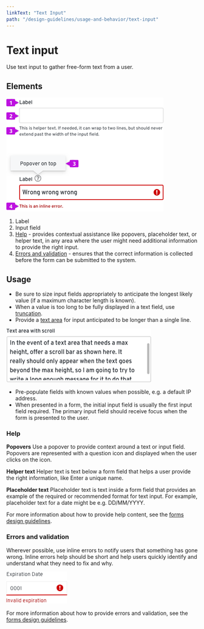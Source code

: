 ```yaml
---
linkText: "Text Input"
path: "/design-guidelines/usage-and-behavior/text-input"
---
```

# Text input
Use text input to gather free-form text from a user.

## Elements

![Elements](./img/input-elements3.png)

1. Label
2. Input field
3. [Help](#help) - provides contextual assistance like popovers, placeholder text, or helper text, in any area where the user might need additional information to provide the right input.
4. [Errors and validation](#errors-and-validation) - ensures that the correct information is collected before the form can be submitted to the system.

## Usage
* Be sure to size input fields appropriately to anticipate the longest likely value (if a maximum character length is known).
* When a value is too long to be fully displayed in a text field, use [truncation](/design-guidelines/content/grammar-and-terminology#truncation).
* Provide a [text area](/documentation/react/components/textarea) for input anticipated to be longer than a single line.

![Text area](./img/textarea.png)

* Pre-populate fields with known values when possible, e.g. a default IP address.
* When presented in a form, the initial input field is usually the first input field required. The primary input field should receive focus when the form is presented to the user.

### Help
**Popovers**
Use a popover to provide context around a text or input field. Popovers are represented with a question icon and displayed when the user clicks on the icon.

**Helper text**
Helper text is text below a form field that helps a user provide the right information, like Enter a unique name.

**Placeholder text**
Placeholder text is text inside a form field that provides an example of the required or recommended format for text input. For example, placeholder text for a date might be e.g. DD/MM/YYYY.

For more information about how to provide help content, see  the [forms design guidelines](/design-guidelines/usage-and-behavior/forms#provide-the-right-kind-of-help).

### Errors and validation
Wherever possible, use inline errors to notify users that something has gone wrong. Inline errors help should be short and help users quickly identify and understand what they need to fix and why.

![Errors and validation](./img/input-error.png)

For more information about how to provide errors and validation, see  the [forms design guidelines](/design-guidelines/usage-and-behavior/forms#provide-errors-and-validations).
